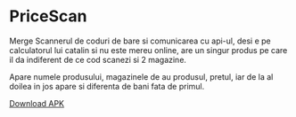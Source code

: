 # PriceScan

Merge Scannerul de coduri de bare si comunicarea cu api-ul, desi e pe calculatorul lui catalin si nu este mereu online, are un singur produs pe care il da indiferent de ce cod scanezi si 2 magazine.

Apare numele produsului, magazinele de au produsul, pretul, iar de la al doilea in jos apare si diferenta de bani fata de primul.

[Download APK](https://www.mediafire.com/#9a8g711341h17)
